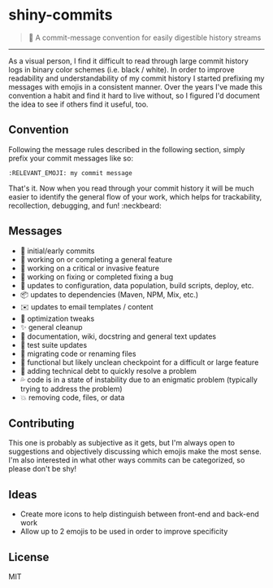 # shiny-commits

> :lollipop: A commit-message convention for easily digestible history streams

---

As a visual person, I find it difficult to read through large commit history logs in binary color schemes (i.e. black / white).
In order to improve readability and understandability of my commit history I started prefixing my messages with emojis 
in a consistent manner. Over the years I've made this convention a habit and find it hard to live without, so I figured 
I'd document the idea to see if others find it useful, too.

## Convention

Following the message rules described in the following section, simply prefix your commit messages like so:

`:RELEVANT_EMOJI: my commit message`

That's it. Now when you read through your commit history it will be much easier to identify the general flow of your work, which
helps for trackability, recollection, debugging, and fun! :neckbeard:

## Messages

 - :seedling: initial/early commits
 - :art: working on or completing a general feature
 - :construction: working on a critical or invasive feature
 - :bug: working on fixing or completed fixing a bug
 - :wrench: updates to configuration, data population, build scripts, deploy, etc.
 - :package: updates to dependencies (Maven, NPM, Mix, etc.)
 - :envelope: updates to email templates / content
 - :rocket: optimization tweaks
 - :sparkles: general cleanup
 - :scroll: documentation, wiki, docstring and general text updates
 - :microscope: test suite updates
 - :truck: migrating code or renaming files
 - :checkered_flag: functional but likely unclean checkpoint for a difficult or large feature
 - :see_no_evil: adding technical debt to quickly resolve a problem
 - :sweat_drops: code is in a state of instability due to an enigmatic problem (typically trying to address the problem)
 - :boom: removing code, files, or data

## Contributing

This one is probably as subjective as it gets, but I'm always open to suggestions and objectively discussing which emojis make the most sense.
I'm also interested in what other ways commits can be categorized, so please don't be shy!

## Ideas

 - Create more icons to help distinguish between front-end and back-end work
 - Allow up to 2 emojis to be used in order to improve specificity

## License

MIT
